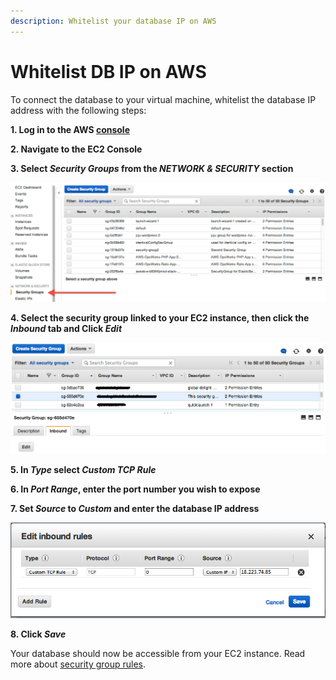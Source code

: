 ```yaml
---
description: Whitelist your database IP on AWS
---
```

# Whitelist DB IP on AWS

To connect the database to your virtual machine, whitelist the database IP address with the following steps:

**1. Log in to the AWS [console](https://aws.amazon.com/console/)**

**2. Navigate to the EC2 Console**

**3. Select _Security Groups_ from the _NETWORK & SECURITY_ section**

![Click to expand](../../.gitbook/assets/ec2.png)

**4. Select the security group linked to your EC2 instance, then click the _Inbound_ tab and Click _Edit_**

![Click to expand](../../.gitbook/assets/secgrp.png)

**5. In _Type_ select _Custom TCP Rule_**

**6. In _Port Range_, enter the port number you wish to expose**

**7. Set _Source_ to _Custom_ and enter the database IP address**

![Click to expand](../../.gitbook/assets/rule.png)

**8. Click _Save_**

Your database should now be accessible from your EC2 instance. Read more about [security group rules](https://docs.aws.amazon.com/vpc/latest/userguide/VPC_SecurityGroups.html).
